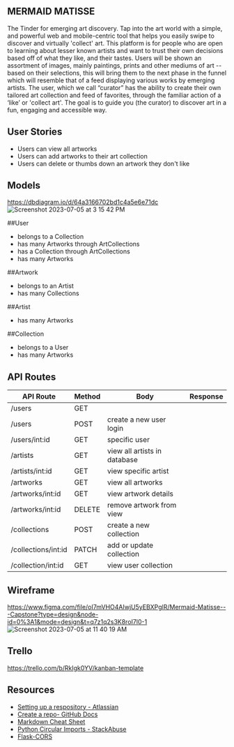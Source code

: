 ## MERMAID MATISSE
The Tinder for emerging art discovery. Tap into the art world with a simple, and powerful web and mobile-centric tool that helps you easily swipe to discover and virtually 'collect' art. This platform is for people who are open to learning about lesser known artists and want to trust their own decisions based off of what they like, and their tastes. 
Users will be shown an assortment of images, mainly paintings, prints and other mediums of art -- based on their selections, this will bring them to the next phase in the funnel which will resemble that of a feed displaying various works by emerging artists.
The user, which we call “curator” has the ability to create their own tailored art collection and feed of favorites, through the familiar action of a ‘like’ or 'collect art'. 
The goal is to guide you (the curator) to discover art in a fun, engaging and accessible way.

## User Stories 
- Users can view all artworks
- Users can add artworks to their art collection
- Users can delete or thumbs down an artwork they don't like

## Models
https://dbdiagram.io/d/64a3166702bd1c4a5e6e71dc
![Screenshot 2023-07-05 at 3 15 42 PM](https://github.com/rachelsteiner91/mermaidmatisse/assets/127536637/a144b654-a0d7-40e5-ad4a-67ac2e2d55ff)


##User
- belongs to a Collection
- has many Artworks through ArtCollections
- has a Collection through ArtCollections
- has many Artworks
  
##Artwork
- belongs to an Artist
- has many Collections

##Artist
- has many Artworks

##Collection
- belongs to a User
- has many Artworks 


## API Routes
| API Route           | Method | Body                         | Response |
|---------------------|--------|------------------------------|----------|
| /users              | GET    |                              |          |
| /users              | POST   | create a new user login      |          |
| /users/int:id       | GET    | specific user                |          |
| /artists            | GET    | view all artists in database |          |
| /artists/int:id     | GET    | view specific artist         |          |
| /artworks           | GET    | view all artworks            |          |
| /artworks/int:id    | GET    | view artwork details         |          |
| /artworks/int:id    | DELETE | remove artwork from view     |          |
| /collections        | POST   | create a new collection      |          |
| /collections/int:id | PATCH  | add or update collection     |          |
| /collection/int:id  | GET    | view user collection         |          |

## Wireframe
https://www.figma.com/file/oI7mVHO4AIwjU5yEBXPglR/Mermaid-Matisse---Capstone?type=design&node-id=0%3A1&mode=design&t=q7z1q2s3K8roI7l0-1
![Screenshot 2023-07-05 at 11 40 19 AM](https://github.com/rachelsteiner91/mermaidmatisse/assets/127536637/d14c2231-fd8a-4947-8d6e-43cdd50caf62)

## Trello
https://trello.com/b/RkIgk0YV/kanban-template



## Resources

- [Setting up a respository - Atlassian](https://www.atlassian.com/git/tutorials/setting-up-a-repository)
- [Create a repo- GitHub Docs](https://docs.github.com/en/get-started/quickstart/create-a-repo)
- [Markdown Cheat Sheet](https://www.markdownguide.org/cheat-sheet/)
- [Python Circular Imports - StackAbuse](https://stackabuse.com/python-circular-imports/)
- [Flask-CORS](https://flask-cors.readthedocs.io/en/latest/)
